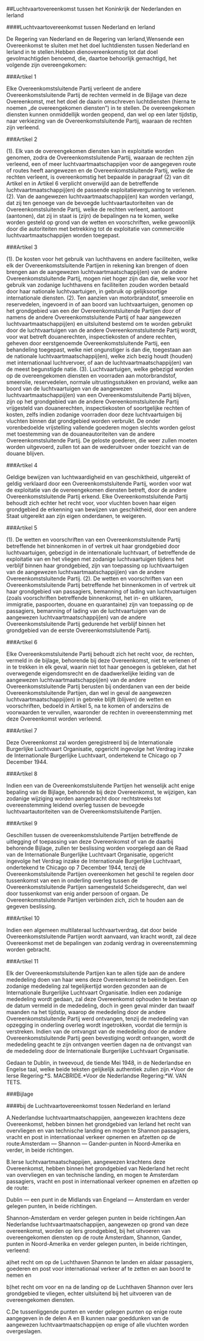<meta http-equiv='Content-Type' content='text/html; charset=utf-8' />

##Luchtvaartovereenkomst tussen het Koninkrijk der Nederlanden en Ierland

####Luchtvaartovereenkomst tussen Nederland en Ierland

De Regering van Nederland en de Regering van Ierland,Wensende een Overeenkomst te sluiten met het doel luchtdiensten tussen Nederland en Ierland in te stellen.Hebben dienovereenkomstig tot dat doel gevolmachtigden benoemd, die, daartoe behoorlijk gemachtigd, het volgende zijn overeengekomen:

###Artikel 1 

Elke Overeenkomstsluitende Partij verleent de andere Overeenkomstsluitende Partij de rechten vermeld in de Bijlage van deze Overeenkomst, met het doel de daarin omschreven luchtdiensten (hierna te noemen „de overeengekomen diensten”) in te stellen. De overeengekomen diensten kunnen onmiddellijk worden geopend, dan wel op een later tijdstip, naar verkiezing van de Overeenkomstsluitende Partij, waaraan de rechten zijn verleend.

###Artikel 2 

(1). Elk van de overeengekomen diensten kan in exploitatie worden genomen, zodra de Overeenkomstsluitende Partij, waaraan de rechten zijn verleend, een of meer luchtvaartmaatschappijen voor de aangegeven route of routes heeft aangewezen en de Overeenkomstsluitende Partij, welke de rechten verleent, is overeenkomstig het bepaalde in paragraaf (2) van dit Artikel en in Artikel 6 verplicht onverwijld aan de betreffende luchtvaartmaatschappij(en) de passende exploitatievergunning te verlenen.
(2). Van de aangewezen luchtvaartmaatschappij(en) kan worden verlangd, dat zij ten genoege van de bevoegde luchtvaartautoriteiten van de Overeenkomstsluitende Partij, welke de rechten verleent, aantoont (aantonen), dat zij in staat is (zijn) de bepalingen na te komen, welke worden gesteld op grond van de wetten en voorschriften, welke gewoonlijk door die autoriteiten met betrekking tot de exploitatie van commerciële luchtvaartmaatschappijen worden toegepast.

###Artikel 3 

(1). De kosten voor het gebruik van luchthavens en andere faciliteiten, welke elk der Overeenkomstsluitende Partijen in rekening kan brengen of doen brengen aan de aangewezen luchtvaartmaatschappij(en) van de andere Overeenkomstsluitende Partij, mogen niet hoger zijn dan die, welke voor het gebruik van zodanige luchthavens en faciliteiten zouden worden betaald door haar nationale luchtvaartuigen, in gebruik op gelijksoortige internationale diensten.
(2). Ten aanzien van motorbrandstof, smeerolie en reservedelen, ingevoerd in of aan boord van luchtvaartuigen, genomen op het grondgebied van een der Overeenkomstsluitende Partijen door of namens de andere Overeenkomstsluitende Partij of haar aangewezen luchtvaartmaatschappij(en) en uitsluitend bestemd om te worden gebruikt door de luchtvaartuigen van de andere Overeenkomstsluitende Partij wordt, voor wat betreft douanerechten, inspectiekosten of andere rechten, geheven door eerstgenoemde Overeenkomstsluitende Partij, een behandeling toegepast, welke niet ongunstiger is dan die, toegestaan aan de nationale luchtvaartmaatschappij(en), welke zich bezig houdt (houden) met internationaal luchtvervoer, of aan de luchtvaartmaatschappij(en) van de meest begunstigde natie.
(3). Luchtvaartuigen, welke gebezigd worden op de overeengekomen diensten en voorraden aan motorbrandstof, smeerolie, reservedelen, normale uitrustingsstukken en proviand, welke aan boord van de luchtvaartuigen van de aangewezen luchtvaartmaatschappij(en) van een Overeenkomstsluitende Partij blijven, zijn op het grondgebied van de andere Overeenkomstsluitende Partij vrijgesteld van douanerechten, inspectiekosten of soortgelijke rechten of kosten, zelfs indien zodanige voorraden door deze luchtvaartuigen bij vluchten binnen dat grondgebied worden verbruikt. De onder vorenbedoelde vrijstelling vallende goederen mogen slechts worden gelost met toestemming van de douaneautoriteiten van de andere Overeenkomstsluitende Partij. De geloste goederen, die weer zullen moeten worden uitgevoerd, zullen tot aan de wederuitvoer onder toezicht van de douane blijven.

###Artikel 4 

Geldige bewijzen van luchtwaardigheid en van geschiktheid, uitgereikt of geldig verklaard door een Overeenkomstsluitende Partij, worden voor wat de exploitatie van de overeengekomen diensten betreft, door de andere Overeenkomstsluitende Partij erkend. Elke Overeenkomstsluitende Partij behoudt zich echter het recht voor, voor vluchten boven haar eigen grondgebied de erkenning van bewijzen van geschiktheid, door een andere Staat uitgereikt aan zijn eigen onderdanen, te weigeren.

###Artikel 5 

(1). De wetten en voorschriften van een Overeenkomstsluitende Partij betreffende het binnenkomen in of vertrek uit haar grondgebied door luchtvaartuigen, gebezigd in de internationale luchtvaart, of betreffende de exploitatie van en het vliegen met zodanige luchtvaartuigen tijdens het verblijf binnen haar grondgebied, zijn van toepassing op luchtvaartuigen van de aangewezen luchtvaartmaatschappij(en) van de andere Overeenkomstsluitende Partij.
(2). De wetten en voorschriften van een Overeenkomstsluitende Partij betreffende het binnenkomen in of vertrek uit haar grondgebied van passagiers, bemanning of lading van luchtvaartuigen (zoals voorschriften betreffende binnenkomst, het in- en uitklaren, immigratie, paspoorten, douane en quarantaine) zijn van toepassing op de passagiers, bemanning of lading van de luchtvaartuigen van de aangewezen luchtvaartmaatschappij(en) van de andere Overeenkomstsluitende Partij gedurende het verblijf binnen het grondgebied van de eerste Overeenkomstsluitende Partij.

###Artikel 6 

Elke Overeenkomstsluitende Partij behoudt zich het recht voor, de rechten, vermeld in de bijlage, behorende bij deze Overeenkomst, niet te verlenen of in te trekken in elk geval, waarin niet tot haar genoegen is gebleken, dat het overwegende eigendomsrecht en de daadwerkelijke leiding van de aangewezen luchtvaartmaatschappij(en) van de andere Overeenkomstsluitende Partij berusten bij onderdanen van een der beide Overeenkomstsluitende Partijen, dan wel in geval de aangewezen luchtvaartmaatschappij(en) in gebreke blijft (blijven) de wetten en voorschriften, bedoeld in Artikel 5, na te komen of anderszins de voorwaarden te vervullen, waaronder de rechten in overeenstemming met deze Overeenkomst worden verleend.

###Artikel 7 

Deze Overeenkomst zal worden geregistreerd bij de Internationale Burgerlijke Luchtvaart Organisatie, opgericht ingevolge het Verdrag inzake de Internationale Burgerlijke Luchtvaart, ondertekend te Chicago op 7 December 1944.

###Artikel 8 

Indien een van de Overeenkomstsluitende Partijen het wenselijk acht enige bepaling van de Bijlage, behorende bij deze Overeenkomst, te wijzigen, kan zodanige wijziging worden aangebracht door rechtstreeks tot overeenstemming leidend overleg tussen de bevoegde luchtvaartautoriteiten van de Overeenkomstsluitende Partijen.

###Artikel 9 

Geschillen tussen de overeenkomstsluitende Partijen betreffende de uitlegging of toepassing van deze Overeenkomst of van de daarbij behorende Bijlage, zullen ter beslissing worden voorgelegd aan de Raad van de Internationale Burgerlijke Luchtvaart Organisatie, opgericht ingevolge het Verdrag inzake de Internationale Burgerlijke Luchtvaart, ondertekend te Chicago op 7 December 1944, tenzij de Overeenkomstsluitende Partijen overeenkomen het geschil te regelen door tussenkomst van een in onderling overleg tussen de Overeenkomstsluitende Partijen samengesteld Scheidsgerecht, dan wel door tussenkomst van enig ander persoon of orgaan. De Overeenkomstsluitende Partijen verbinden zich, zich te houden aan de gegeven beslissing.

###Artikel 10 

Indien een algemeen multilateraal luchtvaartverdrag, dat door beide Overeenkomstsluitende Partijen wordt aanvaard, van kracht wordt, zal deze Overeenkomst met de bepalingen van zodanig verdrag in overeenstemming worden gebracht.

###Artikel 11 

Elk der Overeenkomstsluitende Partijen kan te allen tijde aan de andere mededeling doen van haar wens deze Overeenkomst te beëindigen. Een zodanige mededeling zal tegelijkertijd worden gezonden aan de Internationale Burgerlijke Luchtvaart Organisatie. Indien een zodanige mededeling wordt gedaan, zal deze Overeenkomst ophouden te bestaan op de datum vermeld in de mededeling, doch in geen geval minder dan twaalf maanden na het tijdstip, waarop de mededeling door de andere Overeenkomstsluitende Partij werd ontvangen, tenzij de mededeling van opzegging in onderling overleg wordt ingetrokken, voordat die termijn is verstreken. Indien van de ontvangst van de mededeling door de andere Overeenkomstsluitende Partij geen bevestiging wordt ontvangen, wordt de mededeling geacht te zijn ontvangen veertien dagen na de ontvangst van de mededeling door de Internationale Burgerlijke Luchtvaart Organisatie.

Gedaan te Dublin, in tweevoud, de tiende Mei 1948, in de Nederlandse en Engelse taal, welke beide teksten gelijkelijk authentiek zullen zijn.*Voor de Ierse Regering:*S. MACBRIDE.*Voor de Nederlandse Regering:*W. VAN TETS.

###Bijlage 

####bij de Luchtvaartovereenkomst tossen Nederland en Ierland

A.Nederlandse luchtvaartmaatschappijen, aangewezen krachtens deze Overeenkomst, hebben binnen het grondgebied van Ierland het recht van overvliegen en van technische landing en mogen te Shannon passagiers, vracht en post in internationaal verkeer opnemen en afzetten op de route:Amsterdam — Shannon — Gander-punten in Noord-Amerika en verder, in beide richtingen.

B.Ierse luchtvaartmaatschappijen, aangewezen krachtens deze Overeenkomst, hebben binnen het grondgebied van Nederland het recht van overvliegen en van technische landing, en mogen te Amsterdam passagiers, vracht en post in internationaal verkeer opnemen en afzetten op de route:

Dublin — een punt in de Midlands van Engeland — Amsterdam en verder gelegen punten, in beide richtingen.

Shannon-Amsterdam en verder gelegen punten in beide richtingen.Aan Nederlandse luchtvaartmaatschappijen, aangewezen op grond van deze overeenkomst, worden op Iers grondgebied, bij het uitvoeren van overeengekomen diensten op de route Amsterdam, Shannon, Gander, punten in Noord-Amerika en verder gelegen punten, in beide richtingen, verleend:

a)het recht om op de Luchthaven Shannon te landen en aldaar passagiers, goederen en post voor internationaal verkeer af te zetten en aan boord te nemen en

b)het recht om voor en na de landing op de Luchthaven Shannon over Iers grondgebied te vliegen, echter uitsluitend bij het uitvoeren van de overeengekomen diensten.

C.De tussenliggende punten en verder gelegen punten op enige route aangegeven in de delen A en B kunnen naar goeddunken van de aangewezen luchtvaartmaatschappijen op enige of alle vluchten worden overgeslagen.
